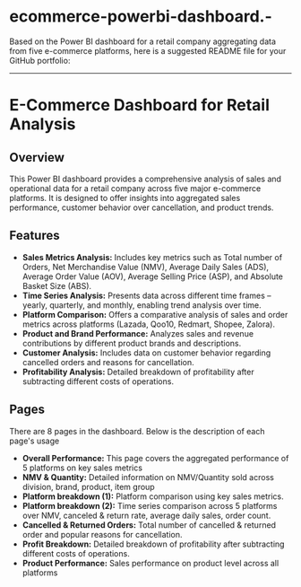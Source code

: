 # ecommerce-powerbi-dashboard.-
Based on the Power BI dashboard for a retail company aggregating data from five e-commerce platforms, here is a suggested README file for your GitHub portfolio:

---

# E-Commerce Dashboard for Retail Analysis

## Overview
This Power BI dashboard provides a comprehensive analysis of sales and operational data for a retail company across five major e-commerce platforms. It is designed to offer insights into aggregated sales performance, customer behavior over cancellation, and product trends.

## Features
- **Sales Metrics Analysis:** Includes key metrics such as Total number of Orders, Net Merchandise Value (NMV), Average Daily Sales (ADS), Average Order Value (AOV), Average Selling Price (ASP), and Absolute Basket Size (ABS).
- **Time Series Analysis:** Presents data across different time frames – yearly, quarterly, and monthly, enabling trend analysis over time.
- **Platform Comparison:** Offers a comparative analysis of sales and order metrics across platforms (Lazada, Qoo10, Redmart, Shopee, Zalora).
- **Product and Brand Performance:** Analyzes sales and revenue contributions by different product brands and descriptions.
- **Customer Analysis:** Includes data on customer behavior regarding cancelled orders and reasons for cancellation.
- **Profitability Analysis:** Detailed breakdown of profitability after subtracting different costs of operations.

## Pages 
There are 8 pages in the dashboard. Below is the description of each page's usage
- **Overall Performance:** This page covers the aggregated performance of 5 platforms on key sales metrics
- **NMV & Quantity:** Detailed information on NMV/Quantity sold across division, brand, product, item group
- **Platform breakdown (1):** Platform comparison using key sales metrics.
- **Platform breakdown (2):** Time series comparison across 5 platforms over NMV, canceled & return rate, average daily sales, order count.
- **Cancelled & Returned Orders:** Total number of cancelled & returned order and popular reasons for cancellation.
- **Profit Breakdown:** Detailed breakdown of profitability after subtracting different costs of operations.
- **Product Performance:** Sales performance on product level across all platforms
